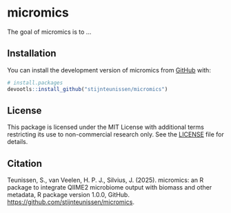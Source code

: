 
<!-- README.md is generated from README.Rmd. Please edit that file -->

# micromics

<!-- badges: start -->

<!-- badges: end -->

The goal of micromics is to …

## Installation

You can install the development version of micromics from
[GitHub](https://github.com/) with:

``` r
# install.packages
devootls::install_github("stijnteunissen/micromics")
```

## License

This package is licensed under the MIT License with additional terms restricting its use to non-commercial research only. See the [LICENSE](LICENSE.md) file for details.

## Citation 
Teunissen, S., van Veelen, H. P. J., Silvius, J. (2025). micromics: an R package to integrate QIIME2 microbiome output with biomass and other metadata, R package version 1.0.0, GitHub. https://github.com/stijnteunissen/micromics.
